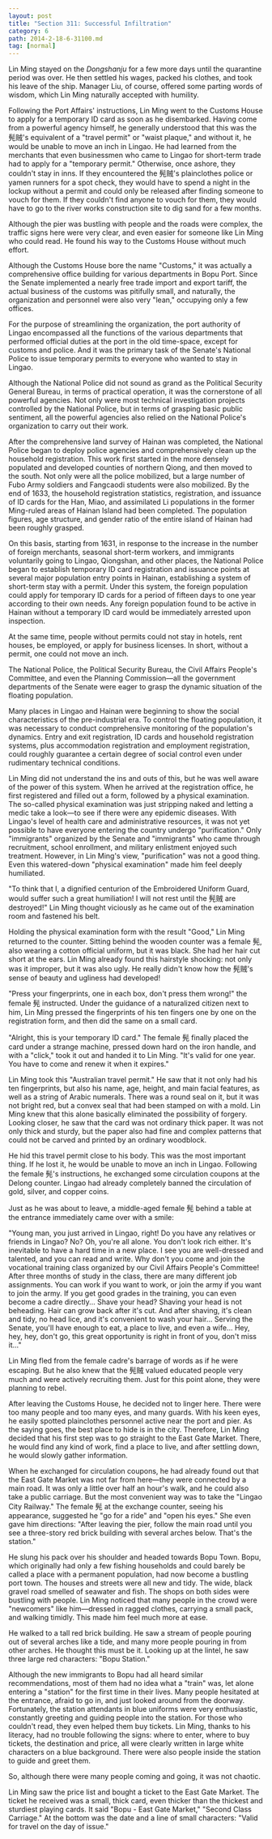 ```yaml
---
layout: post
title: "Section 311: Successful Infiltration"
category: 6
path: 2014-2-18-6-31100.md
tag: [normal]
---
```


Lin Ming stayed on the *Dongshanju* for a few more days until the quarantine period was over. He then settled his wages, packed his clothes, and took his leave of the ship. Manager Liu, of course, offered some parting words of wisdom, which Lin Ming naturally accepted with humility.

Following the Port Affairs' instructions, Lin Ming went to the Customs House to apply for a temporary ID card as soon as he disembarked. Having come from a powerful agency himself, he generally understood that this was the 髡贼's equivalent of a "travel permit" or "waist plaque," and without it, he would be unable to move an inch in Lingao. He had learned from the merchants that even businessmen who came to Lingao for short-term trade had to apply for a "temporary permit." Otherwise, once ashore, they couldn't stay in inns. If they encountered the 髡贼's plainclothes police or yamen runners for a spot check, they would have to spend a night in the lockup without a permit and could only be released after finding someone to vouch for them. If they couldn't find anyone to vouch for them, they would have to go to the river works construction site to dig sand for a few months.

Although the pier was bustling with people and the roads were complex, the traffic signs here were very clear, and even easier for someone like Lin Ming who could read. He found his way to the Customs House without much effort.

Although the Customs House bore the name "Customs," it was actually a comprehensive office building for various departments in Bopu Port. Since the Senate implemented a nearly free trade import and export tariff, the actual business of the customs was pitifully small, and naturally, the organization and personnel were also very "lean," occupying only a few offices.

For the purpose of streamlining the organization, the port authority of Lingao encompassed all the functions of the various departments that performed official duties at the port in the old time-space, except for customs and police. And it was the primary task of the Senate's National Police to issue temporary permits to everyone who wanted to stay in Lingao.

Although the National Police did not sound as grand as the Political Security General Bureau, in terms of practical operation, it was the cornerstone of all powerful agencies. Not only were most technical investigation projects controlled by the National Police, but in terms of grasping basic public sentiment, all the powerful agencies also relied on the National Police's organization to carry out their work.

After the comprehensive land survey of Hainan was completed, the National Police began to deploy police agencies and comprehensively clean up the household registration. This work first started in the more densely populated and developed counties of northern Qiong, and then moved to the south. Not only were all the police mobilized, but a large number of Fubo Army soldiers and Fangcaodi students were also mobilized. By the end of 1633, the household registration statistics, registration, and issuance of ID cards for the Han, Miao, and assimilated Li populations in the former Ming-ruled areas of Hainan Island had been completed. The population figures, age structure, and gender ratio of the entire island of Hainan had been roughly grasped.

On this basis, starting from 1631, in response to the increase in the number of foreign merchants, seasonal short-term workers, and immigrants voluntarily going to Lingao, Qiongshan, and other places, the National Police began to establish temporary ID card registration and issuance points at several major population entry points in Hainan, establishing a system of short-term stay with a permit. Under this system, the foreign population could apply for temporary ID cards for a period of fifteen days to one year according to their own needs. Any foreign population found to be active in Hainan without a temporary ID card would be immediately arrested upon inspection.

At the same time, people without permits could not stay in hotels, rent houses, be employed, or apply for business licenses. In short, without a permit, one could not move an inch.

The National Police, the Political Security Bureau, the Civil Affairs People's Committee, and even the Planning Commission—all the government departments of the Senate were eager to grasp the dynamic situation of the floating population.

Many places in Lingao and Hainan were beginning to show the social characteristics of the pre-industrial era. To control the floating population, it was necessary to conduct comprehensive monitoring of the population's dynamics. Entry and exit registration, ID cards and household registration systems, plus accommodation registration and employment registration, could roughly guarantee a certain degree of social control even under rudimentary technical conditions.

Lin Ming did not understand the ins and outs of this, but he was well aware of the power of this system. When he arrived at the registration office, he first registered and filled out a form, followed by a physical examination. The so-called physical examination was just stripping naked and letting a medic take a look—to see if there were any epidemic diseases. With Lingao's level of health care and administrative resources, it was not yet possible to have everyone entering the country undergo "purification." Only "immigrants" organized by the Senate and "immigrants" who came through recruitment, school enrollment, and military enlistment enjoyed such treatment. However, in Lin Ming's view, "purification" was not a good thing. Even this watered-down "physical examination" made him feel deeply humiliated.

"To think that I, a dignified centurion of the Embroidered Uniform Guard, would suffer such a great humiliation! I will not rest until the 髡贼 are destroyed!" Lin Ming thought viciously as he came out of the examination room and fastened his belt.

Holding the physical examination form with the result "Good," Lin Ming returned to the counter. Sitting behind the wooden counter was a female 髡, also wearing a cotton official uniform, but it was black. She had her hair cut short at the ears. Lin Ming already found this hairstyle shocking: not only was it improper, but it was also ugly. He really didn't know how the 髡贼's sense of beauty and ugliness had developed!

"Press your fingerprints, one in each box, don't press them wrong!" the female 髡 instructed. Under the guidance of a naturalized citizen next to him, Lin Ming pressed the fingerprints of his ten fingers one by one on the registration form, and then did the same on a small card.

"Alright, this is your temporary ID card." The female 髡 finally placed the card under a strange machine, pressed down hard on the iron handle, and with a "click," took it out and handed it to Lin Ming. "It's valid for one year. You have to come and renew it when it expires."

Lin Ming took this "Australian travel permit." He saw that it not only had his ten fingerprints, but also his name, age, height, and main facial features, as well as a string of Arabic numerals. There was a round seal on it, but it was not bright red, but a convex seal that had been stamped on with a mold. Lin Ming knew that this alone basically eliminated the possibility of forgery. Looking closer, he saw that the card was not ordinary thick paper. It was not only thick and sturdy, but the paper also had fine and complex patterns that could not be carved and printed by an ordinary woodblock.

He hid this travel permit close to his body. This was the most important thing. If he lost it, he would be unable to move an inch in Lingao. Following the female 髡's instructions, he exchanged some circulation coupons at the Delong counter. Lingao had already completely banned the circulation of gold, silver, and copper coins.

Just as he was about to leave, a middle-aged female 髡 behind a table at the entrance immediately came over with a smile:

"Young man, you just arrived in Lingao, right! Do you have any relatives or friends in Lingao? No? Oh, you're all alone. You don't look rich either. It's inevitable to have a hard time in a new place. I see you are well-dressed and talented, and you can read and write. Why don't you come and join the vocational training class organized by our Civil Affairs People's Committee! After three months of study in the class, there are many different job assignments. You can work if you want to work, or join the army if you want to join the army. If you get good grades in the training, you can even become a cadre directly... Shave your head? Shaving your head is not beheading. Hair can grow back after it's cut. And after shaving, it's clean and tidy, no head lice, and it's convenient to wash your hair... Serving the Senate, you'll have enough to eat, a place to live, and even a wife... Hey, hey, hey, don't go, this great opportunity is right in front of you, don't miss it..."

Lin Ming fled from the female cadre's barrage of words as if he were escaping. But he also knew that the 髡贼 valued educated people very much and were actively recruiting them. Just for this point alone, they were planning to rebel.

After leaving the Customs House, he decided not to linger here. There were too many people and too many eyes, and many guards. With his keen eyes, he easily spotted plainclothes personnel active near the port and pier. As the saying goes, the best place to hide is in the city. Therefore, Lin Ming decided that his first step was to go straight to the East Gate Market. There, he would find any kind of work, find a place to live, and after settling down, he would slowly gather information.

When he exchanged for circulation coupons, he had already found out that the East Gate Market was not far from here—they were connected by a main road. It was only a little over half an hour's walk, and he could also take a public carriage. But the most convenient way was to take the "Lingao City Railway." The female 髡 at the exchange counter, seeing his appearance, suggested he "go for a ride" and "open his eyes." She even gave him directions: "After leaving the pier, follow the main road until you see a three-story red brick building with several arches below. That's the station."

He slung his pack over his shoulder and headed towards Bopu Town. Bopu, which originally had only a few fishing households and could barely be called a place with a permanent population, had now become a bustling port town. The houses and streets were all new and tidy. The wide, black gravel road smelled of seawater and fish. The shops on both sides were bustling with people. Lin Ming noticed that many people in the crowd were "newcomers" like him—dressed in ragged clothes, carrying a small pack, and walking timidly. This made him feel much more at ease.

He walked to a tall red brick building. He saw a stream of people pouring out of several arches like a tide, and many more people pouring in from other arches. He thought this must be it. Looking up at the lintel, he saw three large red characters: "Bopu Station."

Although the new immigrants to Bopu had all heard similar recommendations, most of them had no idea what a "train" was, let alone entering a "station" for the first time in their lives. Many people hesitated at the entrance, afraid to go in, and just looked around from the doorway. Fortunately, the station attendants in blue uniforms were very enthusiastic, constantly greeting and guiding people into the station. For those who couldn't read, they even helped them buy tickets. Lin Ming, thanks to his literacy, had no trouble following the signs: where to enter, where to buy tickets, the destination and price, all were clearly written in large white characters on a blue background. There were also people inside the station to guide and greet them.

So, although there were many people coming and going, it was not chaotic.

Lin Ming saw the price list and bought a ticket to the East Gate Market. The ticket he received was a small, thick card, even thicker than the thickest and sturdiest playing cards. It said "Bopu - East Gate Market," "Second Class Carriage." At the bottom was the date and a line of small characters: "Valid for travel on the day of issue."